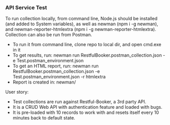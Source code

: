 ### API Service Test

To run collection locally, from command line, Node.js should be installed (and added to System variables), as well as newman (npm i -g newman), and newman-reporter-htmlextra (npm i -g newman-reporter-htmlextra).  
Collection can also be run from Postman.

- To run it from command line, clone repo to local dir, and open cmd.exe in it
- To get results, run: newman run RestfulBooker.postman_collection.json -e Test.postman_environment.json
- To get an HTML report, run: newman run RestfulBooker.postman_collection.json -e Test.postman_environment.json -r htmlextra
- Report is created in: newman/


User story:

- Test collections are run against Restful-Booker, a 3rd party API.
- It is a CRUD Web API with authentication feature and loaded with bugs.
- It is pre-loaded with 10 records to work with and resets itself every 10 minutes back to default state.
